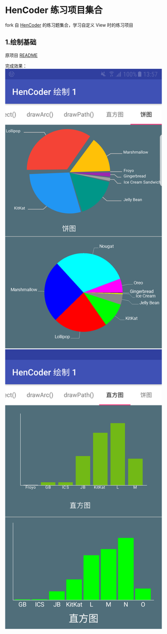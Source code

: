 # HenCoder 练习项目集合
fork 自 [HenCoder](https://github.com/hencoder) 的练习题集合，学习自定义 View 时的练习项目

## 1.绘制基础

原项目 [README](/PracticeDraw1/README.md)

完成效果：
![直方图](/images/practice1-histogram.png)
![饼图](/images/practice1-piechart.png)
